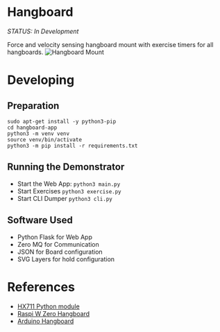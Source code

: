 # Hangboard 

*STATUS: In Development*

Force and velocity sensing hangboard mount with exercise timers for all hangboards.
![Hangboard Mount](./images/IsometrixBoard.png)

# Developing

## Preparation
``` 
sudo apt-get install -y python3-pip
cd hangboard-app
python3 -m venv venv
source venv/bin/activate
python3 -m pip install -r requirements.txt
```

## Running the Demonstrator
+ Start the Web App: `python3 main.py`
+ Start Exercises `python3 exercise.py`
+ Start CLI Dumper `python3 cli.py`

## Software Used
- Python Flask for Web App
- Zero MQ for Communication
- JSON for Board configuration
- SVG Layers for hold configuration


# References
+ [HX711 Python module](https://github.com/gandalf15/HX711/)
+ [Raspi W Zero Hangboard](https://github.com/adrianlzt/piclimbing)
+ [Arduino Hangboard](https://github.com/oalam/isometryx)

